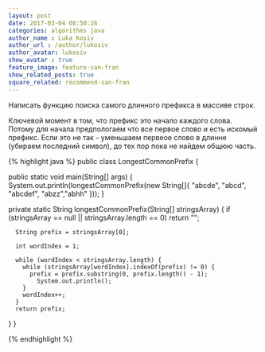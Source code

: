 ```yaml
---
layout: post
date: 2017-03-04 08:50:28
categories: algorithms java
author_name : Luka Kosiv
author_url : /author/lukosiv
author_avatar: lukosiv
show_avatar : true
feature_image: feature-san-fran
show_related_posts: true
square_related: recommend-san-fran
---
```


Написать функцию поиска самого длинного префикса в массиве строк.

Ключевой момент в том, что префикс это начало каждого слова.
Потому для начала предпологаем что все первое слово и есть искомый префикс.
Если это не так - уменьшаем первеое слово в длинне (убираем последний символ), до тех пор пока не найдем общюю часть.

{% highlight java %}
public class LongestCommonPrefix {

  public static void main(String[] args) {
    System.out.println(longestCommonPrefix(new String[]{
      "abcde", "abcd", "abcdef", "abzz","abhh"
    }));
  }

  private static String longestCommonPrefix(String[] stringsArray) {
    if (stringsArray == null || stringsArray.length == 0) return "";

      String prefix = stringsArray[0];

      int wordIndex = 1;
      
      while (wordIndex < stringsArray.length) {
        while (stringsArray[wordIndex].indexOf(prefix) != 0) {
          prefix = prefix.substring(0, prefix.length() - 1);
            System.out.println();
        }
        wordIndex++;
      }
      return prefix;
  }
}

{% endhighlight %}

<!-- ![view]({{site.url}}/{{site.baseurl}}img/post-assets/view.jpg) -->
